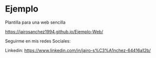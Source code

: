 # Ejemplo

Plantilla para una web sencilla 

https://jairosanchez1994.github.io/Ejemplo-Web/

Seguirme en mis redes Sociales:

Linkedin: https://www.linkedin.com/in/jairo-s%C3%A1nchez-64416a12b/

